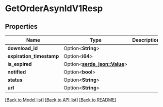 # GetOrderAsynIdV1Resp

## Properties

Name | Type | Description | Notes
------------ | ------------- | ------------- | -------------
**download_id** | Option<**String**> |  | [optional]
**expiration_timestamp** | Option<**i64**> |  | [optional]
**is_expired** | Option<[**serde_json::Value**](.md)> |  | [optional]
**notified** | Option<**bool**> |  | [optional]
**status** | Option<**String**> |  | [optional]
**url** | Option<**String**> |  | [optional]

[[Back to Model list]](../README.md#documentation-for-models) [[Back to API list]](../README.md#documentation-for-api-endpoints) [[Back to README]](../README.md)


